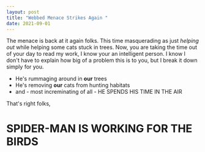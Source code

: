 ```yaml
---
layout: post
title: "Webbed Menace Strikes Again "
date: 2021-09-01
---
```



The menace is back at it again folks. This time masquerading as just *helping out* while helping some cats stuck in trees. Now, you are taking the time out of your day to read 
my work, I know your an intelligent person. I know I don't have to explain how big of a problem this is to you, but I break it down simply for you.

* He's rummaging around in **our** trees
* He's removing **our** cats from hunting habitats
* and - most increminating of all - HE SPENDS  HIS TIME IN THE AIR

That's right folks,

# SPIDER-MAN IS WORKING FOR THE BIRDS
